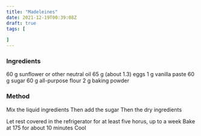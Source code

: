 ```yaml
---
title: "Madeleines"
date: 2021-12-19T00:39:08Z
draft: true
tags: [
    
]
---
```


### Ingredients

60 g sunflower or other neutral oil
65 g (about 1.3) eggs
1 g vanilla paste
60 g sugar
60 g all-purpose flour
2 g baking powder

### Method

Mix the liquid ingredients
Then add the sugar
Then the dry ingredients

Let rest covered in the refrigerator for at least five horus, up to a week
Bake at 175 for about 10 minutes
Cool
